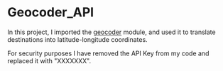 # Geocoder_API
In this project, I imported the [geocoder](https://geocoder.readthedocs.io/providers/ArcGIS.html#geocoding) module, and used it to translate destinations into latitude-longitude coordinates.

For security purposes I have removed the API Key from my code and replaced it with "XXXXXXX".
